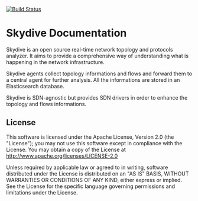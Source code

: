 [![Build Status](https://travis-ci.org/redhat-cip/skydive.png)](https://travis-ci.org/redhat-cip/skydive)

# Skydive Documentation

Skydive is an open source real-time network topology and protocols analyzer.
It aims to provide a comprehensive way of understanding what is happening in
the network infrastructure.

Skydive agents collect topology informations and flows and forward them to a
central agent for further analysis. All the informations are stored in an
Elasticsearch database.

Skydive is SDN-agnostic but provides SDN drivers in order to enhance the
topology and flows informations.

## License
This software is licensed under the Apache License, Version 2.0 (the
"License"); you may not use this software except in compliance with the
License.
You may obtain a copy of the License at http://www.apache.org/licenses/LICENSE-2.0

Unless required by applicable law or agreed to in writing, software
distributed under the License is distributed on an "AS IS" BASIS,
WITHOUT WARRANTIES OR CONDITIONS OF ANY KIND, either express or implied.
See the License for the specific language governing permissions and
limitations under the License.
